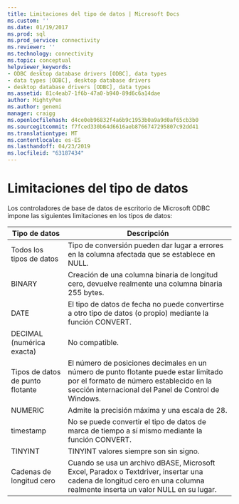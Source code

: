 ```yaml
---
title: Limitaciones del tipo de datos | Microsoft Docs
ms.custom: ''
ms.date: 01/19/2017
ms.prod: sql
ms.prod_service: connectivity
ms.reviewer: ''
ms.technology: connectivity
ms.topic: conceptual
helpviewer_keywords:
- ODBC desktop database drivers [ODBC], data types
- data types [ODBC], desktop database drivers
- desktop database drivers [ODBC], data types
ms.assetid: 81c4eab7-1f6b-47a0-b940-89d6c6a14dae
author: MightyPen
ms.author: genemi
manager: craigg
ms.openlocfilehash: d4ce0eb96832f4a6b9c1953b0a9a9d0af65cb3b0
ms.sourcegitcommit: f7fced330b64d6616aeb8766747295807c92dd41
ms.translationtype: MT
ms.contentlocale: es-ES
ms.lasthandoff: 04/23/2019
ms.locfileid: "63187434"
---
```

# <a name="data-type-limitations"></a>Limitaciones del tipo de datos
Los controladores de base de datos de escritorio de Microsoft ODBC impone las siguientes limitaciones en los tipos de datos:  
  
|Tipo de datos|Descripción|  
|---------------|-----------------|  
|Todos los tipos de datos|Tipo de conversión pueden dar lugar a errores en la columna afectada que se establece en NULL.|  
|BINARY|Creación de una columna binaria de longitud cero, devuelve realmente una columna binaria 255 bytes.|  
|DATE|El tipo de datos de fecha no puede convertirse a otro tipo de datos (o propio) mediante la función CONVERT.|  
|DECIMAL (numérica exacta)|No compatible.|  
|Tipos de datos de punto flotante|El número de posiciones decimales en un número de punto flotante puede estar limitado por el formato de número establecido en la sección internacional del Panel de Control de Windows.|  
|NUMERIC|Admite la precisión máxima y una escala de 28.|  
|timestamp|No se puede convertir el tipo de datos de marca de tiempo a sí mismo mediante la función CONVERT.|  
|TINYINT|TINYINT valores siempre son sin signo.|  
|Cadenas de longitud cero|Cuando se usa un archivo dBASE, Microsoft Excel, Paradox o Textdriver, insertar una cadena de longitud cero en una columna realmente inserta un valor NULL en su lugar.|
